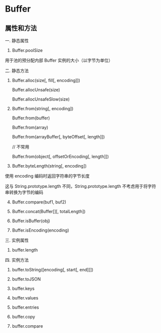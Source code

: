 # Buffer

## 属性和方法

一. 静态属性

1. Buffer.poolSize

  用于池的预分配内部 Buffer 实例的大小（以字节为单位）

二. 静态方法

1. Buffer.alloc(size[, fill[, encoding]])

   Buffer.allocUnsafe(size)

   Buffer.allocUnsafeSlow(size)

2. Buffer.from(string[, encoding])

   Buffer.from(buffer)
   
   Buffer.from(array)

   Buffer.from(arrayBuffer[, byteOffset[, length]])
   
   // 不常用

   Buffer.from(object[, offsetOrEncoding[, length]])

3. Buffer.byteLength(string[, encoding])

  使用 encoding 编码时返回字符串的字节长度

  这与 String.prototype.length 不同，String.prototype.length 不考虑用于将字符串转换为字节的编码

4. Buffer.compare(buf1, buf2)

5. Buffer.concat(Buffer[][, totalLength])

6. Buffer.isBuffer(obj)

7. Buffer.isEncoding(encoding)

三. 实例属性

1. buffer.length

四. 实例方法

1. buffer.toString([encoding[, start[, end]]])

2. buffer.toJSON

3. buffer.keys

4. buffer.values

5. buffer.entries

6. buffer.copy

7. buffer.compare